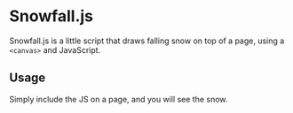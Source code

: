 Snowfall.js
===========

Snowfall.js is a little script that draws falling snow on top of a page, using a `<canvas>` and JavaScript.

## Usage

Simply include the JS on a page, and you will see the snow.

